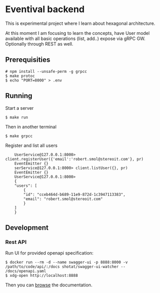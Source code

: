 # Eventival backend

This is experimental project where I learn about hexagonal architecture.

At this moment I am focusing to learn the concepts, have User model available with all basic operations (list, add..) expose via gRPC GW. Optionally through REST as well.

## Prerequisities

```
# npm install --unsafe-perm -g grpcc
$ make protoc
$ echo "PORT=8000" > .env
```


## Running

Start a server

`$ make run` 

Then in another terminal

`$ make grpcc`

Register and list all users

```
    UserService@127.0.0.1:8000> client.registerUser({'email':'robert.smol@stereoit.com'}, pr)
    EventEmitter {}
    serService@127.0.0.1:8000> client.listUser({}, pr)
    EventEmitter {}
    UserService@127.0.0.1:8000> 
    {
    "users": [
        {
        "id": "cceb464d-b689-11e9-872d-1c3947113383",
        "email": "robert.smol@stereoit.com"
        }
    ]
    }
```

## Development

### Rest API

Run UI for provided openapi specification:

    $ docker run --rm -d --name swagger-ui -p 8888:8000 -v /path/to/code/api/:/docs shotat/swagger-ui-watcher -- /docs/openapi.yaml
    $ xdg-open http://localhost:8888

Then you can [browse](http://localhost:8888) the documentation.

